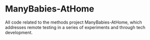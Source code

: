# ManyBabies-AtHome
All code related to the methods project ManyBabies-AtHome, which addresses remote testing in a series of experiments and through tech development.
